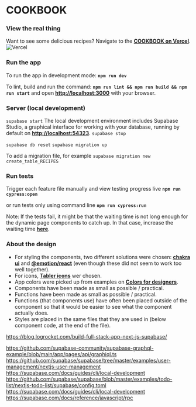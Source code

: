 # COOKBOOK

### View the real thing

Want to see some delicious recipes? Navigate to the **[COOKBOOK on Vercel](https://cookbook-dusky.vercel.app)**.
![Vercel](https://vercelbadge.vercel.app/api/tsirbunen/cookbook?style=plastic)

### Run the app

To run the app in development mode:
**`npm run dev`**

To lint, build and run the command:
**`npm run lint && npm run build && npm run start`**
and open **[http://localhost:3000](http://localhost:3000)** with your browser.

### Server (local development)

`supabase start`
The local development environment includes Supabase Studio, a graphical interface for working with your database, running by default on **[http://localhost:54323](http://localhost:54323)**.
`supabase stop`

`supabase db reset`
`supabase migration up`

To add a migration file, for example `supabase migration new create_table_RECIPES`

### Run tests

Trigger each feature file manually and view testing progress live
**`npm run cypress:open`**

or run tests only using command line
**`npm run cypress:run`**

Note: If the tests fail, it might be that the waiting time is not long enough for the dynamic page components to catch up. In that case, increase the waiting time **[here](/cypress/components/app.ts)**.

### About the design

- For styling the components, two different solutions were chosen: **[chakra ui](https://chakra-ui.com)** and **[@emotion/react](https://www.npmjs.com/package/@emotion/react)** (even though these did not seem to work too well together).
- For icons, **[Tabler icons](https://react-icons.github.io/react-icons/icons/tb/)** wer chosen.
- App colors were picked up from examples on **[Colors for designers](https://colorhunt.co/)**.
- Components have been made as small as possible / practical.
- Functions have been made as small as possible / practical.
- Functions (that components use) have often been placed outside of the component so that it would be easier to see what the component actually does.
- Styles are placed in the same files that they are used in (below component code, at the end of the file).

https://blog.logrocket.com/build-full-stack-app-next-js-supabase/

https://github.com/supabase-community/supabase-graphql-example/blob/main/app/pages/api/graphiql.ts
https://github.com/supabase/supabase/tree/master/examples/user-management/nextjs-user-management
https://supabase.com/docs/guides/cli/local-development
https://github.com/supabase/supabase/blob/master/examples/todo-list/nextjs-todo-list/supabase/config.toml
https://supabase.com/docs/guides/cli/local-development
https://supabase.com/docs/reference/javascript/rpc
